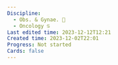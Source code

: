 ```yaml
---
Discipline:
  - Obs. & Gynae. 🤰
  - Oncology ♋
Last edited time: 2023-12-12T12:21
Created time: 2023-12-02T22:01
Progress: Not started
Cards: false
---
```

